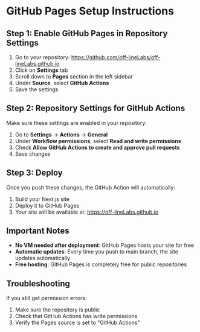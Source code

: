 # GitHub Pages Setup Instructions

## Step 1: Enable GitHub Pages in Repository Settings

1. Go to your repository: https://github.com/off-lineLabs/off-lineLabs.github.io
2. Click on **Settings** tab
3. Scroll down to **Pages** section in the left sidebar
4. Under **Source**, select **GitHub Actions**
5. Save the settings

## Step 2: Repository Settings for GitHub Actions

Make sure these settings are enabled in your repository:

1. Go to **Settings** → **Actions** → **General**
2. Under **Workflow permissions**, select **Read and write permissions**
3. Check **Allow GitHub Actions to create and approve pull requests**
4. Save changes

## Step 3: Deploy

Once you push these changes, the GitHub Action will automatically:
1. Build your Next.js site
2. Deploy it to GitHub Pages
3. Your site will be available at: https://off-lineLabs.github.io

## Important Notes

- **No VM needed after deployment**: GitHub Pages hosts your site for free
- **Automatic updates**: Every time you push to main branch, the site updates automatically
- **Free hosting**: GitHub Pages is completely free for public repositories

## Troubleshooting

If you still get permission errors:
1. Make sure the repository is public
2. Check that GitHub Actions has write permissions
3. Verify the Pages source is set to "GitHub Actions"
